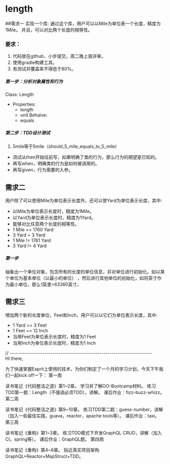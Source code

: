 # length

##需求一
实现一个库: 通过这个库，用户可以以Mile为单位表一个长度，精度为1Mile。
并且，可以对比两个长度的相等性。
### 要求：
1. 代码放在github，小步提交。周二晚上我评审。
2. 使用gradle构建工具。
3. 有测试并覆盖率不得低于80%。

##### 第一步：分析对象属性和行为
Class: Length
- Properties:
  * length
  * unit
Behaive:
  * equals
##### 第二步：TDD设计测试

1. 5mile等于5mile（should_5_mile_equals_to_5_mile）
  * 测试从then开始往前写，如果明确了类的行为，那么行为的期望是已知的。 
  * 再写when，明确类的行为是如何被调用的。
  * 再写given，行为需要的入参。
  
## 需求二

用户除了可以使用Mile为单位表示长度外，还可以使Yard为单位表示长度，其中:
* 以Mile为单位表示长度时，精度为1Mile。 
* 以Yard为单位表示长度时，精度为1Yard。 
* 能够对比任意两个长度的相等性。
* 1 Mile == 1760 Yard 
* 3 Yard = 3 Yard
* 1 Mile != 1761 Yard 
* 3 Yard != 4 Yard
##### 第一步
抽象出一个单位对象，包含所有的长度的单位信息，并对单位进行初始化。如以某个单位为基本单位（以最小的单位）
，然后进行其他单位的初始化，如将英寸作为最小单位，那么1英里=63360英寸。

## 需求三

增加两个新的长度单位，Feet和Inch，用户可以以它们为单位表示长度，其中:

* 1 Yard == 3 Feet
* 1 Feet == 12 Inch
* 当用Feet为单位表示长度时，精度为1 Feet
* 当用Inch为单位表示长度时，精度为1 Inch

// ----------------------------------------------------------------------  
Hi there,

为了快速掌握Esprit上使用的技术，为你们制定了一个月的学习计划，今天下午我们一起kick off一下：
第一周

读书笔记《代码整洁之道》第1~2章。
学习并了解OO-Bootcamp材料。
练习TDD第一题：Length（不强调必须TDD），讲解。
课后作业：fizz-buzz-whizz。
第二周

读书笔记《代码整洁之道》第9~10章。
练习TDD第二题：guess-number，讲解（加入一些最佳实践，guava，reactor，apache tools等）。
课后作业：taxi。
第三周

读书笔记《重构》第1~3章。
练习TDD模式下开发GraphQL CRUD，讲解（加入CI，spring等）。
课后作业：GraphQL题。
第四周

读书笔记《重构》第4~6章。
贴近真实项目架构GraphQL+Reactor+MapStruct+TDD。